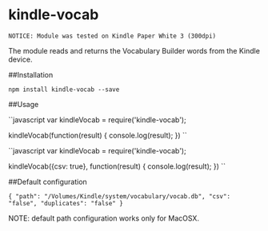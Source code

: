 kindle-vocab
====================================

``NOTICE: Module was tested on Kindle Paper White 3 (300dpi)``

The module reads and returns the Vocabulary Builder words from the Kindle device.

##Installation

``npm install kindle-vocab --save``

##Usage

``javascript
var kindleVocab = require('kindle-vocab');

kindleVocab(function(result) {
  console.log(result);
})
``

``javascript
var kindleVocab = require('kindle-vocab');

kindleVocab({csv: true}, function(result) {
  console.log(result);
})
``

##Default configuration

``
{
  "path": "/Volumes/Kindle/system/vocabulary/vocab.db",
  "csv": "false",
  "duplicates": "false"
}
``

NOTE: default path configuration works only for MacOSX.





